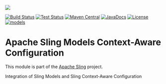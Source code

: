 [<img src="http://sling.apache.org/res/logos/sling.png"/>](http://sling.apache.org)

 [![Build Status](https://builds.apache.org/buildStatus/icon?job=sling-org-apache-sling-models-caconfig-1.8)](https://builds.apache.org/view/S-Z/view/Sling/job/sling-org-apache-sling-models-caconfig-1.8) [![Test Status](https://img.shields.io/jenkins/t/https/builds.apache.org/view/S-Z/view/Sling/job/sling-org-apache-sling-models-caconfig-1.8.svg)](https://builds.apache.org/view/S-Z/view/Sling/job/sling-org-apache-sling-models-caconfig-1.8/test_results_analyzer/) [![Maven Central](https://maven-badges.herokuapp.com/maven-central/org.apache.sling/org.apache.sling.models.caconfig/badge.svg)](http://search.maven.org/#search%7Cga%7C1%7Cg%3A%22org.apache.sling%22%20a%3A%22org.apache.sling.models.caconfig%22) [![JavaDocs](https://www.javadoc.io/badge/org.apache.sling/org.apache.sling.models.caconfig.svg)](https://www.javadoc.io/doc/org.apache.sling/org.apache.sling.models.caconfig) [![License](https://img.shields.io/badge/License-Apache%202.0-blue.svg)](https://www.apache.org/licenses/LICENSE-2.0) [![models](https://sling.apache.org/badges/group-models.svg)](https://github.com/apache/sling-aggregator/blob/master/docs/groups/models.md)

# Apache Sling Models Context-Aware Configuration

This module is part of the [Apache Sling](https://sling.apache.org) project.

Integration of Sling Models and Sling Context-Aware Configuration

